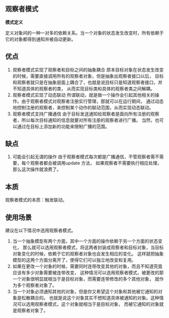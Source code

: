 ## 观察者模式

**模式定义**

定义对象间的一种一对多的依赖关系。当一个对象的状态发生改变时，所有依赖于它的对象都得到通知并被自动更新。

## 优点
1. 观察者模式实现了观察者和目标之间的抽象耦合
原本目标对象在状态发生改变的时候，需要直接调用所有的观察者对象，但是抽象出观察者接口以后，
目标和观察者就只是在抽象层面上耦合了，也就是说目标只是知道观察者接口，并不知道具体的观察者的类，
从而实现目标类和具体的观察者类之间解耦。
1. 观察者模式实现了动态联动
所谓联动，就是做一个操作会引起其他相关的操作。由于观察者模式对观察者注册实行管理，那就可以在运行期间，
通过动态地控制注册的观察者，来控制某个动作的联动范围，从而实现动态联动。
1. 观察者模式支持广播通信
由于目标发送通知给观察者是面向所有注册的观察者，所以每次目标通知的信息就要对所有注册的观察者进行广播。
当然，也可以通过在目标上添加新的功能来限制广播的范围。

## 缺点
1. 可能会引起无谓的操作
由于观察者模式每次都是广播通信，不管观察者需不需要，每个观察者都会被调用update 方法，
如果观察者不需要执行相应处理，那么这次操作就浪费了。

## 本质
观察者模式的本质：触发联动。

## 使用场景

建议在以下情况中选用观察者模式。

1. 当一个抽象模型有两个方面，其中一个方面的操作依赖于另一个方面的状态变化，
那么就可以选用观察者模式，将这两者封装成观察者和目标对象，当目标对象变化的时候，依赖于它的观察者对象也会发生相应的变化。
这样就把抽象模型的这两个方面分离开了，使得它们可以独立地改变和复用。
1. 如果在更改一个对象的时候，需要同时连带改变其他的对象，而且不知道究竟应该有多少对象需要被连带改变，
这种情况可以选用观察者模式，被更改的那一个对象很明显就相当于是目标对象，而需要连带修改的多个其他对象，
就作为多个观察者对象了。
1. 当一个对象必须通知其他的对象，但是你又希望这个对象和其他被它通知的对象是松散耦合的。
也就是说这个对象其实不想知道具体被通知的对象。这种情况可以选用观察者模式，这个对象就相当于是目标对象，
而被它通知的对象就是观察者对象了。

